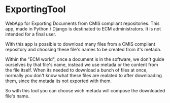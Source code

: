 # ExportingTool
WebApp for Exporting Documents from CMIS compliant repositories.
This app, made in Python / Django is destinated to ECM administrators.
It is not intended for a final user.

With this app is possible to download many files from a CMIS compliant repository and choosing these file's names to be created from it's metada.

Within the "ECM world", once a document is in the software, we don't guide ourselves by that file's name, instead we use metada or the content from the file itself.
When its needed to download a bunch of files at once, normally you don't know what these files are realated to after downloading them, since the metada its not exported with them.

So with this tool you can choose wich metada will compose the downloaded file's name.
